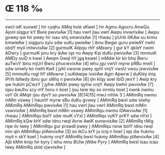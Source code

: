 # Œ 118 ‰
---
swcI isK suxweI ] hir cyqhu AMiq hoie sKweI ] hir Agmu Agocru AnwQu
AjonI siqgur kY Bwie pwvixAw ]1] hau vwrI jIau vwrI Awpu invwrixAw
] Awpu gvwey qw hir pwey hir isau shij smwvixAw ]1] rhwau ] pUrib
iliKAw su krmu kmwieAw ] siqguru syiv sdw suKu pwieAw ] ibnu Bwgw guru
pwieAY nwhI sbdY myil imlwvixAw ]2] gurmuiK Ailpqu rhY sMswry ] gur
kY qkIeY nwim ADwry ] gurmuiK joru kry ikAw iqs no Awpy Kip duKu
pwvixAw ]3] mnmuiK AMDy suiD n kweI ] Awqm GwqI hY jgq ksweI ]
inMdw kir kir bhu Bwru auTwvY ibnu mjUrI Bwru phucwvixAw ]4] iehu jgu
vwVI myrw pRBu mwlI ] sdw smwly ko nwhI KwlI ] jyhI vwsnw pwey qyhI
vrqY vwsU vwsu jxwvixAw ]5] mnmuKu rogI hY sMswrw ] suKdwqw ivsirAw
Agm Apwrw ] duKIey iniq iPrih ibllwdy ibnu gur sWiq n pwvixAw ]6]
ijin kIqy soeI ibiD jwxY ] Awip kry qw hukim pCwxY ] jyhw AMdir pwey
qyhw vrqY Awpy bwhir pwvixAw ]7] iqsu bwJhu scy mY horu n koeI ] ijsu
lwie ley so inrmlu hoeI ] nwnk nwmu vsY Gt AMqir ijsu dyvY so pwvixAw
]8]14]15] mwJ mhlw 3 ] AMimRq nwmu mMin vswey ] haumY myrw sBu duKu
gvwey ] AMimRq bwxI sdw slwhy AMimRq AMimRqu pwvixAw ]1] hau vwrI jIau
vwrI AMimRq bwxI mMin vswvixAw ] AMimRq bwxI mMin vswey AMimRqu nwmu
iDAwvixAw ]1] rhwau ] AMimRqu bolY sdw muiK vYxI ] AMimRqu vyKY prKY sdw
nYxI ] AMimRq kQw khY sdw idnu rwqI Avrw AwiK sunwvixAw ]2] AMimRq
rMig rqw ilv lwey ] AMimRqu gur prswdI pwey ] AMimRqu rsnw bolY idnu rwqI
min qin AMimRqu pIAwvixAw ]3] so ikCu krY ju iciq n hoeI ] iqs dw
hukmu myit n skY koeI ] hukmy vrqY AMimRq bwxI hukmy AMimRqu pIAwvixAw
]4] Ajb kMm krqy hir kyry ] iehu mnu BUlw jWdw Pyry ] AMimRq bwxI isau
icqu lwey AMimRq sbid vjwvixAw ]
####
